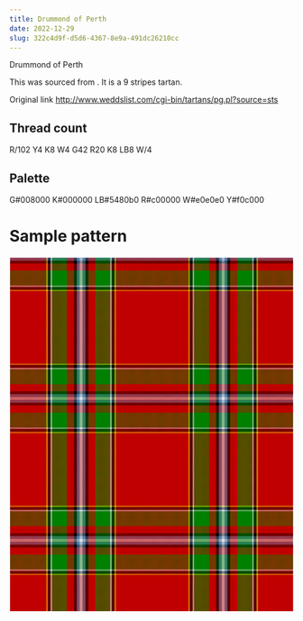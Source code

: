 ```yaml
---
title: Drummond of Perth
date: 2022-12-29
slug: 322c4d9f-d5d6-4367-8e9a-491dc26210cc
---
```

Drummond of Perth

This was sourced from <no value>.  It is a 9 stripes tartan.

Original link http://www.weddslist.com/cgi-bin/tartans/pg.pl?source=sts

## Thread count
R/102 Y4 K8 W4 G42 R20 K8 LB8 W/4

## Palette
G#008000 K#000000 LB#5480b0 R#c00000 W#e0e0e0 Y#f0c000

# Sample pattern

![Tartan detail](tartan.png "R/102 Y4 K8 W4 G42 R20 K8 LB8 W/4 tartan")